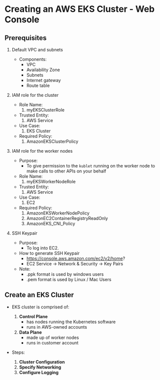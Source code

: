 # Creating an AWS EKS Cluster - Web Console

## Prerequisites

1. Default VPC and subnets
    - Components:
        - VPC
        - Availability Zone
        - Subnets
        - Internet gateway
        - Route table 

2. IAM role for the cluster
    - Role Name:
        1. myEKSClusterRole
    - Trusted Entity:
        1. AWS Service
    - Use Case:
        1. EKS Cluster
    - Required Policy:
        1. AmazonEKSClusterPolicy

3. IAM role for the worker nodes
    - Purpose:
        - To give permission to the `kublet` running on the worker node to make calls to other APIs on your behalf
    - Role Name:
        1. myEKSWorkerNodeRole
    - Trusted Entity:
        1. AWS Service
    - Use Case:
        1. EC2
    - Required Policy:
        1. AmazonEKSWorkerNodePolicy
        2. AmazonEC2ContainerRegistryReadOnly
        3. AmazonEKS_CNI_Policy

4. SSH Keypair
    - Purpose:
        - To log into EC2.
    - How to generate SSH Keypair
        - https://console.aws.amazon.com/ec2/v2/home?
        - EC2 Service -> Network & Security -> Key Pairs
    - Note:
        - .ppk format is used by windows users
        - .pem format is used by Linux / Mac Users


## Create an EKS Cluster
- EKS cluster is comprised of:
    1. **Control Plane**
        - has nodes running the Kubernetes software
        - runs in AWS-owned accounts
    2. **Data Plane**
        - made up of worker nodes
        - runs in customer account

- Steps:
    1. **Cluster Configuration**
    2. **Specify Networking**
    3. **Configure Logging**